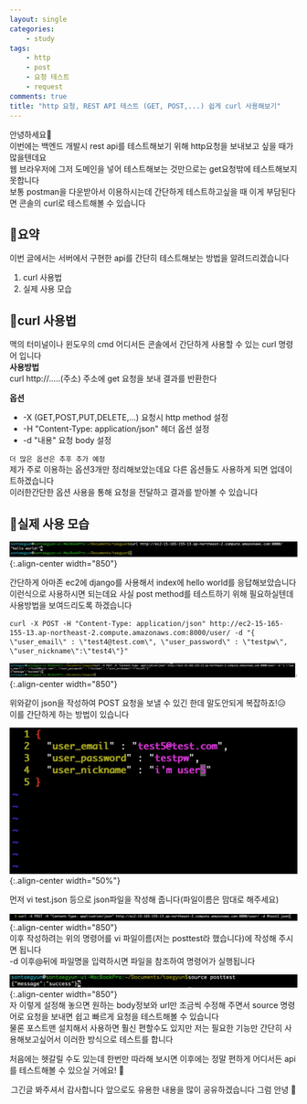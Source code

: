 ```yaml
---
layout: single
categories:
    - study
tags:
    - http
    - post
    - 요청 테스트
    - request
comments: true
title: "http 요청, REST API 테스트 (GET, POST,...) 쉽게 curl 사용해보기"
---
```


안녕하세요👋<br>
이번에는 백엔드 개발시 rest api를 테스트해보기 위해 http요청을 보내보고 싶을 때가 많을텐데요<br>
웹 브라우저에 그저 도메인을 넣어 테스트해보는 것만으로는 get요청밖에 테스트해보지 못합니다<br>
보통 postman을 다운받아서 이용하시는데 간단하게 테스트하고싶을 때 이게 부담된다면 콘솔의 curl로 테스트해볼 수 있습니다<br>

## 🙏요약
이번 글에서는 서버에서 구현한 api를 간단히 테스트해보는 방법을 알려드리겠습니다<br>

1. curl 사용법
2. 실제 사용 모습

## 📝curl 사용법

맥의 터미널이나 윈도우의 cmd 어디서든 콘솔에서 간단하게 사용할 수 있는 curl 명령어 입니다<br>
**사용방법**<br>
curl http://.....(주소) 주소에 get 요청을 보내 결과를 반환한다<br>

**옵션**<br>
- -X (GET,POST,PUT,DELETE,...)              요청시 http method 설정
- -H "Content-Type: application/json"       헤더 옵션 설정
- -d "내용"                                  요청 body 설정

`더 많은 옵션은 추후 추가 예정` <br>
제가 주로 이용하는 옵션3개만 정리해보았는데요 다른 옵션들도 사용하게 되면 업데이트하겠습니다<br>
이러한간단한 옵션 사용을 통해 요청을 전달하고 결과를 받아볼 수 있습니다<br>

## 👀실제 사용 모습

![image](/assets/images/0730_31/curl_1.png){:.align-center width="850"}  <br>

간단하게 아마존 ec2에 django를 사용해서 index에 hello world를 응답해보았습니다<br>
이런식으로 사용하시면 되는데요 사실 post method를 테스트하기 위해 필요하실텐데 사용방법을 보여드리도록 하겠습니다<br>

```
curl -X POST -H "Content-Type: application/json" http://ec2-15-165-155-13.ap-northeast-2.compute.amazonaws.com:8000/user/ -d "{ \"user_email\" : \"test4@test.com\", \"user_password\" : \"testpw\", \"user_nickname\":\"test4\"}"
```

![image](/assets/images/0730_31/curl_2.png){:.align-center width="850"}  <br>

위와같이 json을 작성하여 POST 요청을 보낼 수 있긴 한데 말도안되게 복잡하죠!😥<br>
이를 간단하게 하는 방법이 있습니다<br>

![image](/assets/images/0730_31/curl_3.png){:.align-center width="50%"}  <br>

먼저 vi test.json 등으로 json파일을 작성해 줍니다(파일이름은 맘대로 해주세요)<br>

![image](/assets/images/0730_31/curl_4.png){:.align-center width="850"}  <br>
이후 작성하려는 위의 명령어를 vi 파일이름(저는 posttest라 했습니다)에 작성해 주시면 됩니다<br>
-d 이후@뒤에 파일명을 입력하시면 파일을 참조하여 명령어가 실행됩니다<br>

![image](/assets/images/0730_31/curl_5.png){:.align-center width="850"}  <br>
자 이렇게 설정해 놓으면 원하는 body정보와 url만 조금씩 수정해 주면서 source 명령어로 요청을 보내면 쉽고 빠르게 요청을 테스트해볼 수 있습니다<br>
물론 포스트맨 설치해서 사용하면 훨신 편할수도 있지만 저는 필요한 기능만 간단히 사용해보고싶어서 이러한 방식으로 테스트를 합니다<br>

처음에는 헷갈릴 수도 있는데 한번만 따라해 보시면 이후에는 정말 편하게 어디서든 api를 테스트해볼 수 있으실 거에요! 🌟<br>

<center>그긴글 봐주셔서 감사합니다 앞으로도 유용한 내용을 많이 공유하겠습니다 그럼 안녕 👋</center>